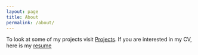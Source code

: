 ```yaml
---
layout: page
title: About
permalink: /about/
---
```


To look at some of my projects visit [Projects](/projects).
If you are interested in my CV, here is my [resume](/assets/resume.pdf)


